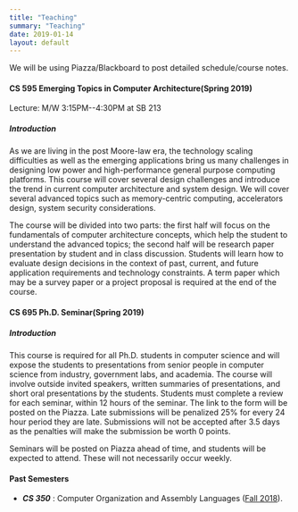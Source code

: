 ```yaml
---
title: "Teaching"
summary: "Teaching"
date: 2019-01-14
layout: default
---
```

We will be using Piazza/Blackboard to post detailed schedule/course notes.

#### CS 595 Emerging Topics in Computer Architecture(Spring 2019)

Lecture: M/W 3:15PM--4:30PM at SB 213


##### Introduction
As we are living in the post Moore-law era, the technology scaling difficulties as well as the emerging applications bring us many challenges in designing low power and high-performance general purpose computing platforms. This course will cover several design challenges and introduce the trend in current computer architecture and system design. We will cover several advanced topics such as memory-centric computing, accelerators design, system security considerations.


The course will be divided into two parts: the first half will focus on the fundamentals of computer architecture concepts, which help the student to understand the advanced topics; the second half will be research paper presentation by student and in class discussion. Students will learn how to evaluate design decisions in the context of past, current, and future application requirements and technology constraints.  A term paper which may be a survey paper or a project proposal is required at the end of the course.




#### CS 695 Ph.D. Seminar(Spring 2019)



##### Introduction
This course is required for all Ph.D. students in computer science and will expose the students to presentations from senior people in computer science from industry, government labs, and academia. The course will involve outside invited speakers, written summaries of presentations, and short oral presentations by the students. Students must complete a review for each seminar, within 12 hours of the seminar. The link to the form will be posted on the Piazza. Late submissions will be penalized 25% for every 24 hour period they are late. Submissions will not be accepted after 3.5 days as the penalties will make the submission be worth 0 points.

 

Seminars will be posted on Piazza ahead of time, and students will be expected to attend. These will not necessarily occur weekly.

#### Past Semesters

* ***CS 350*** : Computer Organization and Assembly Languages ([Fall 2018](/Fall2018)).
